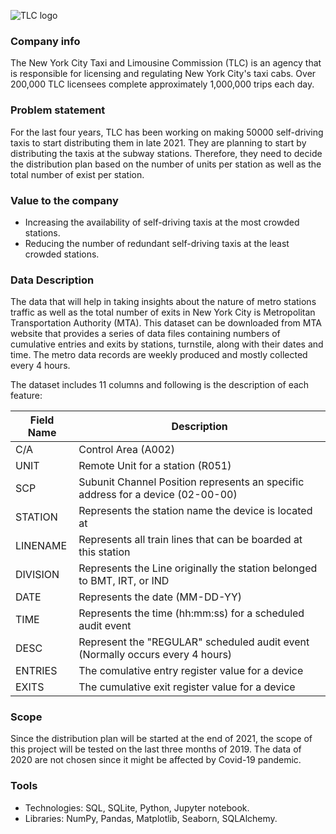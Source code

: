 ![TLC logo](https://user-images.githubusercontent.com/87195262/134807871-6389592c-65f6-4fda-81be-86e3923bf1d9.png)
### Company info
The New York City Taxi and Limousine Commission (TLC) is an agency that is responsible for licensing and regulating New York City's taxi cabs. Over 200,000 TLC licensees complete approximately 1,000,000 trips each day.

### Problem statement
For the last four years, TLC has been working on making 50000 self-driving taxis to start distributing them in late 2021. They are planning to start by distributing the taxis at the subway stations. Therefore, they need to decide the distribution plan based on the number of units per station as well as the total number of exist per station.

### Value to the company
* Increasing the availability of self-driving taxis at the most crowded stations.
* Reducing the number of redundant self-driving taxis at the least crowded stations.

### Data Description
The data that will help in taking insights about the nature of metro stations traffic as well as the total number of exits in New York City is Metropolitan Transportation Authority (MTA). This dataset can be downloaded from MTA website that provides a series of data files containing numbers of cumulative entries and exits by stations, turnstile, along with their dates and time. The metro data records are weekly produced and mostly collected every 4 hours.

The dataset includes 11 columns and following is the description of each feature:

| Field Name | Description                                                                     |
|------------|---------------------------------------------------------------------------------|
| C/A        | Control Area (A002)                                                             |
| UNIT       | Remote Unit for a station (R051)                                                |
| SCP        | Subunit Channel Position represents an specific address for a device (02-00-00) |
| STATION    | Represents the station name the device is located at                            |
| LINENAME   | Represents all train lines that can be boarded at this station                  |
| DIVISION   | Represents the Line originally the station belonged to BMT, IRT, or IND         |
| DATE       | Represents the date (MM-DD-YY)                                                  |
| TIME       | Represents the time (hh:mm:ss) for a scheduled audit event                      |
| DESC       | Represent the "REGULAR" scheduled audit event (Normally occurs every 4 hours)   |
| ENTRIES    | The comulative entry register value for a device                                |
| EXITS      | The cumulative exit register value for a device                                 |

### Scope
Since the distribution plan will be started at the end of 2021, the scope of this project will be tested on the last three months of 2019. The data of 2020 are not chosen since it might be affected by Covid-19 pandemic.

### Tools
* Technologies: SQL, SQLite, Python, Jupyter notebook.
* Libraries: NumPy, Pandas, Matplotlib, Seaborn, SQLAlchemy.
